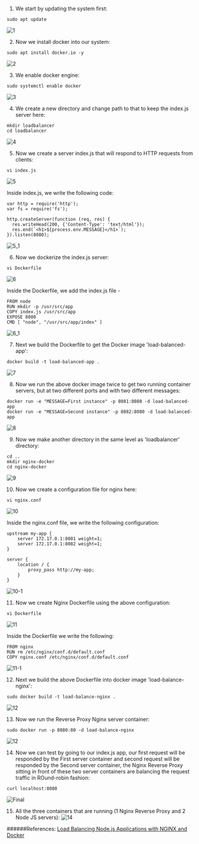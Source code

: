 1. We start by updating the system first:
`````
sudo apt update
``````
![1](https://user-images.githubusercontent.com/97389617/149619081-d77ca7e9-8739-4fa2-8b67-d8583fdb73b8.png)


2. Now we install docker into our system:
`````
sudo apt install docker.io -y
`````
![2](https://user-images.githubusercontent.com/97389617/149619100-17d5840c-84c3-4a2c-b467-574cca5b34c6.png)


3. We enable docker engine:
``````
sudo systemctl enable docker
``````
![3](https://user-images.githubusercontent.com/97389617/149619111-7fa285a9-cfab-45eb-b309-d3f6f1be0775.png)


4. We create a new directory and change path to that to keep the index.js server here:
````
mkdir loadbalancer
cd loadbalancer
````
![4](https://user-images.githubusercontent.com/97389617/149619120-da142a7b-c89d-4a75-a00d-4519bac066c0.png)


5. Now we create a server index.js that will respond to HTTP requests from clients:
```
vi index.js
```
![5](https://user-images.githubusercontent.com/97389617/149619129-3d6a2407-df6f-42c6-bbf5-83ec3b174ac6.png)

Inside index.js, we write the following code:
```
var http = require('http');
var fs = require('fs');

http.createServer(function (req, res) {
  res.writeHead(200, {'Content-Type': 'text/html'});
  res.end(`<h1>${process.env.MESSAGE}</h1>`);
}).listen(8080);
```
![5_1](https://user-images.githubusercontent.com/97389617/149619141-449c333b-69fc-47f2-a512-25425855e1d6.png)


6. Now we dockerize the index.js server:
```
vi Dockerfile
````
![6](https://user-images.githubusercontent.com/97389617/149619156-f81bf62e-429d-4bbc-aae6-4016364cc949.png)

Inside the Dockerfile, we add the index.js file -
````
FROM node
RUN mkdir -p /usr/src/app
COPY index.js /usr/src/app
EXPOSE 8080
CMD [ "node", "/usr/src/app/index" ]
````
![6_1](https://user-images.githubusercontent.com/97389617/149619181-0aff09f2-c5c7-4adf-920b-88496207bcc6.png)



7. Next we build the Dockerfile to get the Docker image 'load-balanced-app':
````
docker build -t load-balanced-app .
````
![7](https://user-images.githubusercontent.com/97389617/149619197-8b70cffc-e62a-4f6a-a119-39b1ad526d2a.png)


8. Now we run the above docker image twice to get two running container servers, but at two different ports and with two different messages:
````
docker run -e "MESSAGE=First instance" -p 8081:8080 -d load-balanced-app
docker run -e "MESSAGE=Second instance" -p 8082:8080 -d load-balanced-app
````
![8](https://user-images.githubusercontent.com/97389617/149619203-5ebea99d-48df-41aa-8ef2-a0f272e43dbb.png)


9. Now we make another directory in the same level as 'loadbalancer' directory:
````
cd ..
mkdir nginx-docker
cd nginx-docker
````
![9](https://user-images.githubusercontent.com/97389617/149619226-b06c16aa-17be-437f-bf0a-36733ba3a4d8.png)


10. Now we create a configuration file for nginx here:
```
vi nginx.conf
````
![10](https://user-images.githubusercontent.com/97389617/149619234-37d8b2b4-8d04-40bc-be44-b89027af5426.png)

Inside the nginx.conf file, we write the following configuration:
````
upstream my-app {
    server 172.17.0.1:8081 weight=1;
    server 172.17.0.1:8082 weight=1;
}

server {
    location / {
        proxy_pass http://my-app;
    }
}
````
![10-1](https://user-images.githubusercontent.com/97389617/149619239-f9916b38-c9f4-4f44-be7f-e5da40a0cb7b.png)

11. Now we create Nginx Dockerfile using the above configuration:
````
vi Dockerfile
````
![11](https://user-images.githubusercontent.com/97389617/149619249-2811f4e7-d200-48e5-8bd8-e4a3a73e9c12.png)

Inside the Dockerfile we write the following:
```
FROM nginx
RUN rm /etc/nginx/conf.d/default.conf
COPY nginx.conf /etc/nginx/conf.d/default.conf
```
![11-1](https://user-images.githubusercontent.com/97389617/149619253-c40352b7-d1f4-477b-816e-c3917665f25d.png)

12. Next we build the above Dockerfile into docker image 'load-balance-nginx':
```
sudo docker build -t load-balance-nginx .
```
![12](https://user-images.githubusercontent.com/97389617/149619257-766d3f34-d785-46bc-934c-7f263ad7b7c5.png)

13. Now we run the Reverse Proxy Nginx server container:
```
sudo docker run -p 8080:80 -d load-balance-nginx
```
![12](https://user-images.githubusercontent.com/97389617/149619262-1d3419b2-4fbb-4c29-92f7-4f0af0ae30f1.png)


14. Now we can test by going to our index.js app, our first request will be responded by the First server container and second request will be responded by the Second server container, the Nginx Reverse Proxy sitting in front of these two server containers are balancing the request traffic in ROund-robin fashion:
```
curl localhost:8080
```
![Final](https://user-images.githubusercontent.com/97389617/149619275-d37d4c15-6710-48cb-adb9-766150cf3122.png)

15. All the three containers that are running (1 Nginx Reverse Proxy and 2 Node JS servers):
![14](https://user-images.githubusercontent.com/97389617/149619298-e69749a5-6195-4ae9-8015-498ed65c819e.png)

######References:
[Load Balancing Node.js Applications with NGINX and Docker](https://auth0.com/blog/load-balancing-nodejs-applications-with-nginx-and-docker/)
